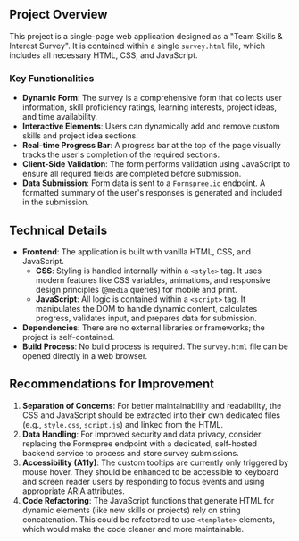## Project Overview

This project is a single-page web application designed as a "Team Skills & Interest Survey". It is contained within a single `survey.html` file, which includes all necessary HTML, CSS, and JavaScript.

### Key Functionalities

-   **Dynamic Form**: The survey is a comprehensive form that collects user information, skill proficiency ratings, learning interests, project ideas, and time availability.
-   **Interactive Elements**: Users can dynamically add and remove custom skills and project idea sections.
-   **Real-time Progress Bar**: A progress bar at the top of the page visually tracks the user's completion of the required sections.
-   **Client-Side Validation**: The form performs validation using JavaScript to ensure all required fields are completed before submission.
-   **Data Submission**: Form data is sent to a `Formspree.io` endpoint. A formatted summary of the user's responses is generated and included in the submission.

## Technical Details

-   **Frontend**: The application is built with vanilla HTML, CSS, and JavaScript.
    -   **CSS**: Styling is handled internally within a `<style>` tag. It uses modern features like CSS variables, animations, and responsive design principles (`@media` queries) for mobile and print.
    -   **JavaScript**: All logic is contained within a `<script>` tag. It manipulates the DOM to handle dynamic content, calculates progress, validates input, and prepares data for submission.
-   **Dependencies**: There are no external libraries or frameworks; the project is self-contained.
-   **Build Process**: No build process is required. The `survey.html` file can be opened directly in a web browser.

## Recommendations for Improvement

1.  **Separation of Concerns**: For better maintainability and readability, the CSS and JavaScript should be extracted into their own dedicated files (e.g., `style.css`, `script.js`) and linked from the HTML.
2.  **Data Handling**: For improved security and data privacy, consider replacing the Formspree endpoint with a dedicated, self-hosted backend service to process and store survey submissions.
3.  **Accessibility (A11y)**: The custom tooltips are currently only triggered by mouse hover. They should be enhanced to be accessible to keyboard and screen reader users by responding to focus events and using appropriate ARIA attributes.
4.  **Code Refactoring**: The JavaScript functions that generate HTML for dynamic elements (like new skills or projects) rely on string concatenation. This could be refactored to use `<template>` elements, which would make the code cleaner and more maintainable.
